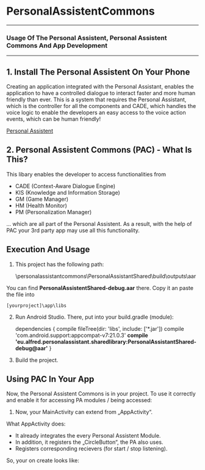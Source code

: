 # PersonalAssistentCommons

---

### Usage Of The Personal Assistent, Personal Assistent Commons And App Development

---

## 1. Install The Personal Assistent On Your Phone

Creating an application integrated with the Personal Assistant, enables the application to have a controlled dialogue to interact faster and more human friendly than ever.
This is a system that requires the Personal Assistant, which is the controller for all the components and CADE, which handles the voice logic to enable the developers an easy access to the voice action events, which can be human friendly!

[Personal Assistent](https://github.com/ALFREDProject/PersonalAssistentApp/)

## 2. Personal Assistent Commons (PAC) - What Is This? 

This libary enables the developer to access functionalities from 

* CADE (Context-Aware Dialogue Engine) 
* KIS (Knowledge and Information Storage) 
* GM (Game Manager) 
* HM (Health Monitor) 
* PM (Personalization Manager) 
 
… which are all part of the Personal Assistent. As a result, with the help of PAC your 3rd party app may use all this functionality.  

## Execution And Usage

1. This project has the following path:

    \personalassistantcommons\PersonalAssistantShared\build\outputs\aar 
    
You can find <b>PersonalAssistentShared-debug.aar</b> there. Copy it an paste the file into 

    [yourproject]\app\libs 

2. Run Android Studio. There, put into your build.gradle (module): 

    dependencies {
       compile fileTree(dir: 'libs', include: ['*.jar'])
       compile 'com.android.support:appcompat-v7:21.0.3'
       <b>compile 'eu.alfred.personalassistant.sharedlibrary:PersonalAssistantShared-debug@aar'</b>
    }

3. Build the project. 

## Using PAC In Your App

Now, the Personal Assistent Commons is in your project. To use it correctly and enable it for accessing PA modules / being accessed:

1. Now, your MainActivity can extend from „AppActivity“. 
 
What AppActivity does:  
* It already integrates the every Personal Assistent Module. 
* In addition, it registers the „CircleButton“, the PA also uses. 
* Registers corresponding recievers (for start / stop listening). 

So, your on create looks like: 
 
 
